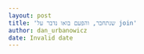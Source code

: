 ```yaml
---
layout: post
title: 'שנתחבר, והפעם בואו נדבר על join'
author: dan_urbanowicz
date: Invalid date
---
```


